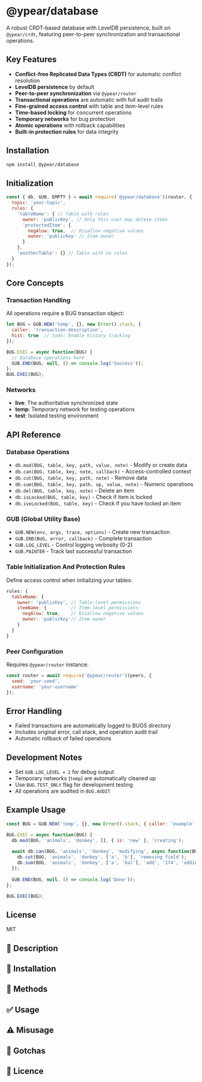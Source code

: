 # @ypear/database

A robust CRDT-based database with LevelDB persistence, built on `@ypear/crdt`, featuring peer-to-peer synchronization and transactional operations.

## Key Features
- **Conflict-free Replicated Data Types (CRDT)** for automatic conflict resolution
- **LevelDB persistence** by default
- **Peer-to-peer synchronization** via `@ypear/router`
- **Transactional operations** are automatic with full audit trails
- **Fine-grained access control** with table and item-level rules
- **Time-based locking** for concurrent operations
- **Temporary networks** for bug protection
- **Atomic operations** with rollback capabilities
- **Built-in protection rules** for data integrity

## Installation
```bash
npm install @ypear/database
```

## Initialization
```javascript
const { db, GUB, EMPTY } = await require('@ypear/database')(router, {
  topic: 'your-topic',
  rules: {
    'tableName': { // Table with rules
      owner: 'publicKey', // Only this user may delete items
      'protectedItem': { 
        negAlow: true,  // Disallow negative values
        owner: 'publicKey' // Item owner
      }
    },
    'anotherTable': {} // Table with no rules
  }
});
```

## Core Concepts

### Transaction Handling 
All operations require a BUG transaction object:
```javascript
let BUG = GUB.NEW('temp', {}, new Error().stack, { 
  caller: 'transaction-description',
  hist: true  // todo: Enable history tracking
});

BUG.EXEC = async function(BUG) {
  // Database operations here
  GUB.END(BUG, null, () => console.log('Success'));
};
BUG.EXEC(BUG);
```

### Networks
- **live**: The authoritative synchronized state
- **temp**: Temporary network for testing operations
- **test**: Isolated testing environment

## API Reference

### Database Operations
- `db.mod(BUG, table, key, path, value, note)` - Modify or create data
- `db.can(BUG, table, key, note, callback)` - Access-controlled context
- `db.cut(BUG, table, key, path, note)` - Remove data
- `db.sum(BUG, table, key, path, op, value, note)` - Numeric operations
- `db.del(BUG, table, key, note)` - Delete an item
- `db.isLocked(BUG, table, key)` - Check if item is locked
- `db.iveLocked(BUG, table, key)` - Check if you have locked an item

### GUB (Global Utility Base)
- `GUB.NEW(env, args, trace, options)` - Create new transaction
- `GUB.END(BUG, error, callback)` - Complete transaction
- `GUB.LOG_LEVEL` - Control logging verbosity (0-2)
- `GUB.PAINTER` - Track last successful transaction


### Table Initialization And Protection Rules
Define access control when initializing your tables:
```javascript
rules: {
  tableName: {
    owner: 'publicKey', // Table-level permissions
    itemName: {         // Item-level permissions
      negAlow: true,    // Disallow negative values
      owner: 'publicKey'// Item owner
    }
  }
}
```

### Peer Configuration
Requires `@ypear/router` instance:
```javascript
const router = await require('@ypear/router')(peers, {
  seed: 'your-seed',
  username: 'your-username'
});
```

## Error Handling
- Failed transactions are automatically logged to BUGS directory
- Includes original error, call stack, and operation audit trail
- Automatic rollback of failed operations

## Development Notes
- Set `GUB.LOG_LEVEL = 2` for debug output
- Temporary networks (`temp`) are automatically cleaned up
- Use `BUG.TEST_ONLY` flag for development testing
- All operations are audited in `BUG.AUDIT`

## Example Usage
```javascript
const BUG = GUB.NEW('temp', {}, new Error().stack, { caller: 'example' });

BUG.EXEC = async function(BUG) {
  db.mod(BUG, 'animals', 'donkey', [], { is: 'new' }, 'creating');
  
  await db.can(BUG, 'animals', 'donkey', 'modifying', async function(BUG) {
    db.cut(BUG, 'animals', 'donkey', ['a', 'b'], 'removing field');
    db.sum(BUG, 'animals', 'donkey', ['a', 'bal'], 'add', '174', 'adding value');
  });
  
  GUB.END(BUG, null, () => console.log('Done'));
};

BUG.EXEC(BUG);
```

## License
MIT

## 👀 Description

## 💾 Installation

## 🧰 Methods

## ✅ Usage

## ⚠️ Misusage

## 🤯 Gotchas

## 📜 Licence
